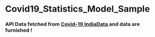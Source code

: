 # Covid19_Statistics_Model_Sample


### <p>API Data fetched from <a href="https://data.covid19india.org/" target="_blank"> Covid-19 IndiaData </a> and data are furnished !  </p>
